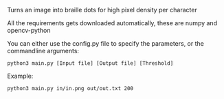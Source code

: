 Turns an image into braille dots for high pixel density per character

All the requirements gets downloaded automatically, these are numpy and opencv-python

You can either use the config.py file to specify the parameters, or the commandline arguments:

```python3 main.py [Input file] [Output file] [Threshold]```

Example:

```python3 main.py in/in.png out/out.txt 200```
